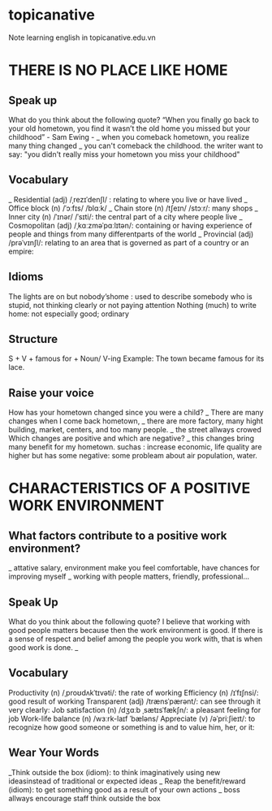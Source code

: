 # topicanative
Note learning english in topicanative.edu.vn

# THERE IS NO PLACE LIKE HOME
## Speak up
What do you think about the following quote?
“When you finally go back to your old hometown, you find it wasn’t the
old home you missed but your childhood” - Sam Ewing -
_ when you comeback hometown, you realize many thing changed
_ you can't comeback the childhood. the writer want to say:
"you didn't really miss your hometown you miss your childhood"

## Vocabulary
_ Residential (adj) /ˌrezɪˈdenʃl/ : relating to where you ​live or have ​lived
_ Office block (n) /ˈɔːfɪs/ /blɑːk/
_ Chain store (n) /tʃeɪn/ /stɔːr/: many shops
_ Inner city (n) /ˈɪnər/ /ˈsɪti/: the ​central ​part of a ​city where ​people ​live 
_ Cosmopolitan (adj) /ˌkɑːzməˈpɑːlɪtən/: containing or having ​experience of ​people and things from many different ​parts of the ​world
_ Provincial (adj) /prəˈvɪnʃl/: relating to an ​area that is ​governed as ​part of a ​country or an ​empire:

## Idioms
The lights are on but nobody’shome : used to describe somebody who is stupid, not thinking clearly or not paying attention
Nothing (much) to write home: not especially good; ordinary

## Structure
S + V + famous for + Noun/ V-ing
Example: The town became famous for its lace.

## Raise your voice
How has your hometown changed since you were a child?
_ There are many changes when I come back hometown, 
_ there are more factory, many hight building, market, centers, and too many people.
_ the street allways crowed
Which changes are positive and which are negative?
_ this changes bring many benefit for my hometown. suchas : increase economic, life quality are higher
but has some negative: some probleam about air population, water. 

# CHARACTERISTICS OF A POSITIVE WORK ENVIRONMENT
## What factors contribute to a positive work environment? 
_ attative salary, environment make you feel comfortable, have chances for improving myself
_ working with people matters, friendly, professional...

## Speak Up
What do you think about the following quote?
I believe that working with good people matters because then the work environment is good. If there is a sense of respect and belief among the people you work with, that is when good work is done.
_ 

## Vocabulary
Productivity (n) /ˌproʊdʌkˈtɪvəti/: the rate of working
Efficiency (n) /ɪˈfɪʃnsi/: good result of working
Transparent (adj) /trænsˈpærənt/: can ​see through it very ​clearly:
Job satisfaction (n) /dʒɑːb ˌsætɪsˈfækʃn/: a ​pleasant ​feeling for job
Work-life balance (n) /wɜːrk-laɪf ˈbæləns/
Appreciate (v) /əˈpriːʃieɪt/: to ​recognize how good someone or something is and to ​value him, her, or it:

## Wear Your Words
_Think outside the box (idiom): to think imaginatively using new ideasinstead of traditional or expected ideas
_ Reap the benefit/reward (idiom): to get something good as a result of your own actions
_ boss allways encourage staff think outside the box
